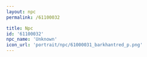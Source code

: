 ```yaml
---
layout: npc
permalink: /61100032

title: Npc
id: '61100032'
npc_name: 'Unknown'
icon_url: 'portrait/npc/61000031_barkhantred_p.png'
---
```

